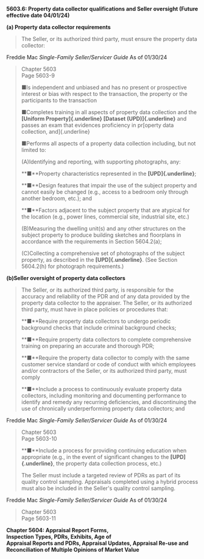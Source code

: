 **5603.6: Property data collector qualifications and Seller oversight
(Future effective date 04/01/24)**

**(a) Property data collector requirements**

> The Seller, or its authorized third party, must ensure the property
> data collector:

Freddie Mac *Single-Family Seller/Servicer Guide* As of 01/30/24

> Chapter 5603\
> Page 5603-9
>
> ■Is independent and unbiased and has no present or prospective
> interest or bias with respect to the transaction, the property or the
> participants to the transaction
>
> ■Completes training in all aspects of property data collection and the
> **[Uniform Property]{.underline} [Dataset (UPD)]{.underline}** and
> passes an exam that evidences proficiency in pr[operty data
> collection, and]{.underline}
>
> ■Performs all aspects of a property data collection including, but not
> limited to:
>
> (A)Identifying and reporting, with supporting photographs, any:
>
> **■**Property characteristics represented in the
> **[UPD]{.underline}**;
>
> **■**Design features that impair the use of the subject property and
> cannot easily be changed (e.g., access to a bedroom only through
> another bedroom, etc.); and
>
> **■**Factors adjacent to the subject property that are atypical for
> the location (e.g., power lines, commercial site, industrial site,
> etc.)
>
> (B)Measuring the dwelling unit(s) and any other structures on the
> subject property to produce building sketches and floorplans in
> accordance with the requirements in Section 5604.2(a);
>
> (C)Collecting a comprehensive set of photographs of the subject
> property, as described in the **[UPD]{.underline}**. (See Section
> 5604.2(h) for photograph requirements.)

**(b)Seller oversight of property data collectors**

> The Seller, or its authorized third party, is responsible for the
> accuracy and reliability of the PDR and of any data provided by the
> property data collector to the appraiser. The Seller, or its
> authorized third party, must have in place policies or procedures
> that:
>
> **■**Require property data collectors to undergo periodic background
> checks that include criminal background checks;
>
> **■**Require property data collectors to complete comprehensive
> training on preparing an accurate and thorough PDR;
>
> **■**Require the property data collector to comply with the same
> customer service standard or code of conduct with which employees
> and/or contractors of the Seller, or its authorized third party, must
> comply
>
> **■**Include a process to continuously evaluate property data
> collectors, including monitoring and documenting performance to
> identify and remedy any recurring deficiencies, and discontinuing the
> use of chronically underperforming property data collectors; and

Freddie Mac *Single-Family Seller/Servicer Guide* As of 01/30/24

> Chapter 5603\
> Page 5603-10
>
> **■**Include a process for providing continuing education when
> appropriate (e.g., in the event of significant changes to the
> **[UPD]{.underline}**, the property data collection process, etc.)
>
> The Seller must include a targeted review of PDRs as part of its
> quality control sampling. Appraisals completed using a hybrid process
> must also be included in the Seller's quality control sampling.

Freddie Mac *Single-Family Seller/Servicer Guide* As of 01/30/24

> Chapter 5603\
> Page 5603-11

**Chapter 5604: Appraisal Report Forms,**\
**Inspection Types, PDRs, Exhibits, Age of**\
**Appraisal Reports and PDRs, Appraisal Updates, Appraisal Re-use and
Reconciliation of Multiple Opinions of Market Value**